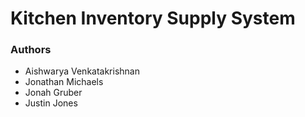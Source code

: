 Kitchen Inventory Supply System
==========================

### Authors

* Aishwarya Venkatakrishnan
* Jonathan Michaels
* Jonah Gruber
* Justin Jones

